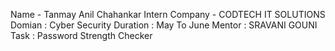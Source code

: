 Name - Tanmay Anil Chahankar
Intern Company - CODTECH IT SOLUTIONS
Domian : Cyber Security
Duration : May To June
Mentor : SRAVANI GOUNI 
Task : Password Strength Checker
